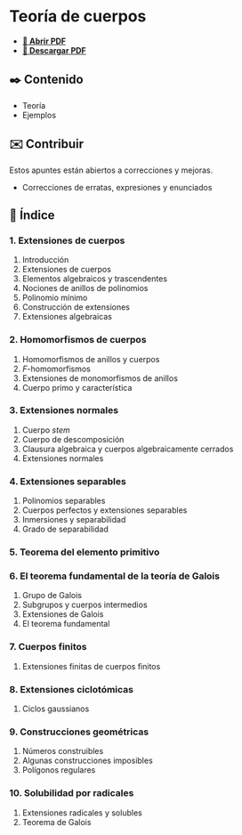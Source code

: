 # Teoría de cuerpos

-   [**📄 Abrir PDF**](https://github.com/DanielSevillano/matematicas-latex/blob/main/Teor%C3%ADa%20de%20cuerpos/Teor%C3%ADa%20de%20cuerpos.pdf)
-   [**📁 Descargar PDF**](https://raw.githubusercontent.com/DanielSevillano/matematicas-latex/main/Teor%C3%ADa%20de%20cuerpos/Teor%C3%ADa%20de%20cuerpos.pdf)

## ✒️ Contenido

-   Teoría
-   Ejemplos

## ✉️ Contribuir

Estos apuntes están abiertos a correcciones y mejoras.

-   Correcciones de erratas, expresiones y enunciados

## 📖 Índice

### 1. Extensiones de cuerpos

1. Introducción
2. Extensiones de cuerpos
3. Elementos algebraicos y trascendentes
4. Nociones de anillos de polinomios
5. Polinomio mínimo
6. Construcción de extensiones
7. Extensiones algebraicas

### 2. Homomorfismos de cuerpos

1. Homomorfismos de anillos y cuerpos
2. $F$-homomorfismos
3. Extensiones de monomorfismos de anillos
4. Cuerpo primo y característica

### 3. Extensiones normales

1. Cuerpo _stem_
2. Cuerpo de descomposición
3. Clausura algebraica y cuerpos algebraicamente cerrados
4. Extensiones normales

### 4. Extensiones separables

1. Polinomios separables
2. Cuerpos perfectos y extensiones separables
3. Inmersiones y separabilidad
4. Grado de separabilidad

### 5. Teorema del elemento primitivo

### 6. El teorema fundamental de la teoría de Galois

1. Grupo de Galois
2. Subgrupos y cuerpos intermedios
3. Extensiones de Galois
4. El teorema fundamental

### 7. Cuerpos finitos

1. Extensiones finitas de cuerpos finitos

### 8. Extensiones ciclotómicas

1. Ciclos gaussianos

### 9. Construcciones geométricas

1. Números construibles
2. Algunas construcciones imposibles
3. Polígonos regulares

### 10. Solubilidad por radicales

1. Extensiones radicales y solubles
2. Teorema de Galois
